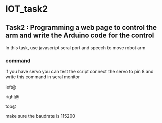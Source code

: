 # IOT_task2
## Task2 : Programming a web page to control the arm and write the Arduino code for the control


In this task,  use javascript seral port and speech to move robot arm 

### command

if you have servo you can test the script connect the servo to pin 8 and write this command in seral monitor

left@

right@

top@

make sure the baudrate is 115200

